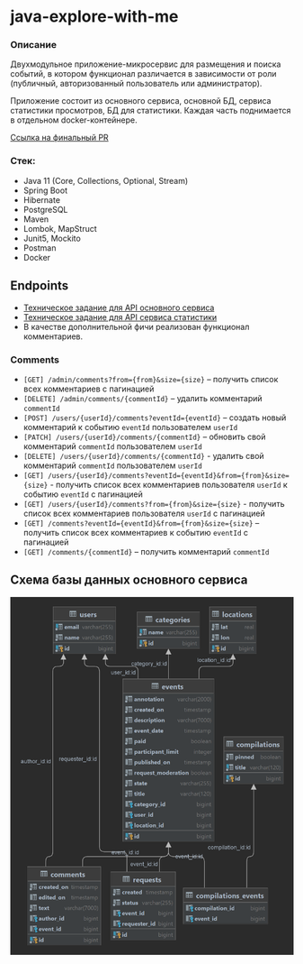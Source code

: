 # java-explore-with-me

### Описание
Двухмодульное приложение-микросервис для размещения и поиска событий, в котором функционал различается в зависимости
от роли (публичный, авторизованный пользователь или администратор).

Приложение состоит из основного сервиса, основной БД, сервиса статистики просмотров, БД для статистики.
Каждая часть поднимается в отдельном docker-контейнере.

[Ссылка на финальный PR](https://github.com/IgorTeleychuk/java-explore-with-me/pull/12)

### Стек:
- Java 11 (Core, Collections, Optional, Stream)
- Spring Boot
- Hibernate
- PostgreSQL
- Maven
- Lombok, MapStruct
- Junit5, Mockito
- Postman
- Docker

## Endpoints
- [Техническое задание для API основного сервиса](./ewm-main-service-spec.json)
- [Техническое задание для API сервиса статистики](./ewm-stats-service-spec.json)
- В качестве дополнительной фичи реализован функционал комментариев.

### Comments
- `[GET] /admin/comments?from={from}&size={size}` – получить список всех комментариев с пагинацией
- `[DELETE] /admin/comments/{commentId}` – удалить комментарий `commentId`
- `[POST] /users/{userId}/comments?eventId={eventId}` – создать новый комментарий к событию `eventId`
  пользователем `userId`
- `[PATCH] /users/{userId}/comments/{commentId}` – обновить свой комментарий `commentId` пользователем `userId`
- `[DELETE] /users/{userId}/comments/{commentId}` - удалить свой комментарий `commentId` пользователем `userId`
- `[GET] /users/{userId}/comments?eventId={eventId}&from={from}&size={size}` - получить список всех комментариев
  пользователя `userId` к событию `eventId` с пагинацией
- `[GET] /users/{userId}/comments?from={from}&size={size}` - получить список всех комментариев пользователя `userId`
  с пагинацией
- `[GET] /comments?eventId={eventId}&from={from}&size={size}` – получить список всех комментариев к событию `eventId`
  с пагинацией
- `[GET] /comments/{commentId}` – получить комментарий `commentId`

## Схема базы данных основного сервиса
![](MainSchema.png)
